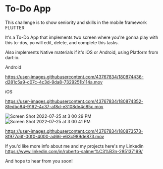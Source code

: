 # To-Do App

This challenge is to show seniority and skills in the mobile framework FLUTTER

It's a To-Do App that implements two screen where you're gonna play with this to-dos, yo will edit, delete, and complete this tasks.


Also implements Native materials if it's iOS or Android, using Platform from dart:io.


Android

https://user-images.githubusercontent.com/43767834/180874436-d281c5a9-c07c-4c3d-9da8-7329251b114a.mov


iOS

https://user-images.githubusercontent.com/43767834/180874352-8fedbc84-9192-4c37-af8d-e3108de4c85c.mov


![Screen Shot 2022-07-25 at 3 00 29 PM](https://user-images.githubusercontent.com/43767834/180873219-e1799537-1e00-48c5-bacc-3ce3e4d7190a.png)
![Screen Shot 2022-07-25 at 3 00 41 PM](https://user-images.githubusercontent.com/43767834/180873251-a978c770-5ab5-4046-92e4-a7fac7de6772.png)


https://user-images.githubusercontent.com/43767834/180873573-8f977c6f-00f0-4000-ad66-e63c989de873.mov



If you'd like more info about me and my projects here's my Linkedin
https://www.linkedin.com/in/roberto-salmer%C3%B3n-285137199/

And hope to hear from you soon!
